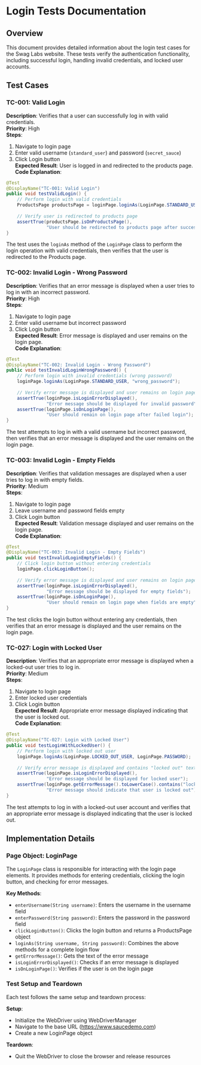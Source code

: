 # Login Tests Documentation

## Overview
This document provides detailed information about the login test cases for the Swag Labs website. These tests verify the authentication functionality, including successful login, handling invalid credentials, and locked user accounts.

## Test Cases

### TC-001: Valid Login
**Description**: Verifies that a user can successfully log in with valid credentials.  
**Priority**: High  
**Steps**:
1. Navigate to login page
2. Enter valid username (`standard_user`) and password (`secret_sauce`)
3. Click Login button  
**Expected Result**: User is logged in and redirected to the products page.  
**Code Explanation**:
```java
@Test
@DisplayName("TC-001: Valid Login")
public void testValidLogin() {
    // Perform login with valid credentials
    ProductsPage productsPage = loginPage.loginAs(LoginPage.STANDARD_USER, LoginPage.PASSWORD);
    
    // Verify user is redirected to products page
    assertTrue(productsPage.isOnProductsPage(), 
               "User should be redirected to products page after successful login");
}
```
The test uses the `loginAs` method of the `LoginPage` class to perform the login operation with valid credentials, then verifies that the user is redirected to the Products page.

### TC-002: Invalid Login - Wrong Password
**Description**: Verifies that an error message is displayed when a user tries to log in with an incorrect password.  
**Priority**: High  
**Steps**:
1. Navigate to login page
2. Enter valid username but incorrect password
3. Click Login button  
**Expected Result**: Error message is displayed and user remains on the login page.  
**Code Explanation**:
```java
@Test
@DisplayName("TC-002: Invalid Login - Wrong Password")
public void testInvalidLoginWrongPassword() {
    // Perform login with invalid credentials (wrong password)
    loginPage.loginAs(LoginPage.STANDARD_USER, "wrong_password");
    
    // Verify error message is displayed and user remains on login page
    assertTrue(loginPage.isLoginErrorDisplayed(), 
               "Error message should be displayed for invalid password");
    assertTrue(loginPage.isOnLoginPage(), 
               "User should remain on login page after failed login");
}
```
The test attempts to log in with a valid username but incorrect password, then verifies that an error message is displayed and the user remains on the login page.

### TC-003: Invalid Login - Empty Fields
**Description**: Verifies that validation messages are displayed when a user tries to log in with empty fields.  
**Priority**: Medium  
**Steps**:
1. Navigate to login page
2. Leave username and password fields empty
3. Click Login button  
**Expected Result**: Validation message displayed and user remains on the login page.  
**Code Explanation**:
```java
@Test
@DisplayName("TC-003: Invalid Login - Empty Fields")
public void testInvalidLoginEmptyFields() {
    // Click login button without entering credentials
    loginPage.clickLoginButton();
    
    // Verify error message is displayed and user remains on login page
    assertTrue(loginPage.isLoginErrorDisplayed(), 
               "Error message should be displayed for empty fields");
    assertTrue(loginPage.isOnLoginPage(), 
               "User should remain on login page when fields are empty");
}
```
The test clicks the login button without entering any credentials, then verifies that an error message is displayed and the user remains on the login page.

### TC-027: Login with Locked User
**Description**: Verifies that an appropriate error message is displayed when a locked-out user tries to log in.  
**Priority**: Medium  
**Steps**:
1. Navigate to login page
2. Enter locked user credentials
3. Click Login button  
**Expected Result**: Appropriate error message displayed indicating that the user is locked out.  
**Code Explanation**:
```java
@Test
@DisplayName("TC-027: Login with Locked User")
public void testLoginWithLockedUser() {
    // Perform login with locked out user
    loginPage.loginAs(LoginPage.LOCKED_OUT_USER, LoginPage.PASSWORD);
    
    // Verify error message is displayed and contains "locked out" text
    assertTrue(loginPage.isLoginErrorDisplayed(), 
               "Error message should be displayed for locked user");
    assertTrue(loginPage.getErrorMessage().toLowerCase().contains("locked out"), 
               "Error message should indicate that user is locked out");
}
```
The test attempts to log in with a locked-out user account and verifies that an appropriate error message is displayed indicating that the user is locked out.

## Implementation Details

### Page Object: LoginPage
The `LoginPage` class is responsible for interacting with the login page elements. It provides methods for entering credentials, clicking the login button, and checking for error messages.

**Key Methods**:
- `enterUsername(String username)`: Enters the username in the username field
- `enterPassword(String password)`: Enters the password in the password field
- `clickLoginButton()`: Clicks the login button and returns a ProductsPage object
- `loginAs(String username, String password)`: Combines the above methods for a complete login flow
- `getErrorMessage()`: Gets the text of the error message
- `isLoginErrorDisplayed()`: Checks if an error message is displayed
- `isOnLoginPage()`: Verifies if the user is on the login page

### Test Setup and Teardown
Each test follows the same setup and teardown process:

**Setup**:
- Initialize the WebDriver using WebDriverManager
- Navigate to the base URL (https://www.saucedemo.com)
- Create a new LoginPage object

**Teardown**:
- Quit the WebDriver to close the browser and release resources
